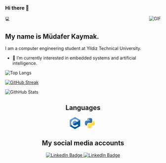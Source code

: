 ### Hi there 👋
 💻  <img align="right" alt="GIF" src="https://thumbs.gfycat.com/HeavyVigilantDragon-size_restricted.gif" height="250" /> 
## My name is Müdafer Kaymak.
  I am a computer engineering student at Yildiz Technical University.
- 🌱 I’m currently interested in embedded systems and artificial intelligence.


![Top Langs](https://github-readme-stats.vercel.app/api/top-langs/?username=Mudaferkaymak&theme=radical)

[![GitHub Streak](http://github-readme-streak-stats.herokuapp.com?user=Mudaferkaymak&theme=dark&background=)](https://git.io/streak-stats)

![GithHub Stats](https://github-readme-stats.vercel.app/api?username=zehraemul&theme=tokyonight)

<div align="center">
  <h2>Languages</h2>
   <img src="https://raw.githubusercontent.com/devicons/devicon/1119b9f84c0290e0f0b38982099a2bd027a48bf1/icons/c/c-original.svg" title="C" alt="C" width="40" height="40"/>&nbsp;
   <img src="https://raw.githubusercontent.com/devicons/devicon/1119b9f84c0290e0f0b38982099a2bd027a48bf1/icons/python/python-original.svg" title="PYTHON" alt="PYTHON" width="40" height="40"/>&nbsp;
  </div>

<div align="center" id="badges">
  <h2>My social media accounts</h2>
  <a href="https://www.linkedin.com/in/m%C3%BCdafer-kaymak-1750911b9/?originalSubdomain=tr">
     <img height="40" src="https://upload.wikimedia.org/wikipedia/commons/thumb/f/f8/LinkedIn_icon_circle.svg/2048px-LinkedIn_icon_circle.svg.png" alt="LinkedIn Badge"/>
  </a>
  <a href="https://www.instagram.com/zehraemul/?hl=tr">
    <img  height="40" src="https://www.instagram.com/mudaferkymk/?hl=tr" alt="LinkedIn Badge"/>
  </a>
</div>
